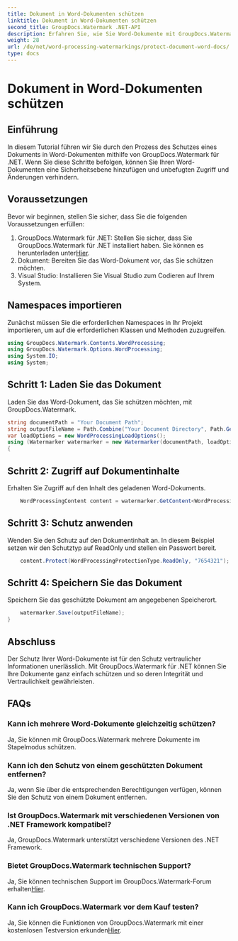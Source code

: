 ```yaml
---
title: Dokument in Word-Dokumenten schützen
linktitle: Dokument in Word-Dokumenten schützen
second_title: GroupDocs.Watermark .NET-API
description: Erfahren Sie, wie Sie Word-Dokumente mit GroupDocs.Watermark für .NET schützen. Befolgen Sie unsere Schritt-für-Schritt-Anleitung, um Ihre Dokumente mühelos zu schützen.
weight: 28
url: /de/net/word-processing-watermarkings/protect-document-word-docs/
type: docs
---
```

# Dokument in Word-Dokumenten schützen

## Einführung
In diesem Tutorial führen wir Sie durch den Prozess des Schutzes eines Dokuments in Word-Dokumenten mithilfe von GroupDocs.Watermark für .NET. Wenn Sie diese Schritte befolgen, können Sie Ihren Word-Dokumenten eine Sicherheitsebene hinzufügen und unbefugten Zugriff und Änderungen verhindern.
## Voraussetzungen
Bevor wir beginnen, stellen Sie sicher, dass Sie die folgenden Voraussetzungen erfüllen:
1.  GroupDocs.Watermark für .NET: Stellen Sie sicher, dass Sie GroupDocs.Watermark für .NET installiert haben. Sie können es herunterladen unter[Hier](https://releases.groupdocs.com/Watermark/net/).
2. Dokument: Bereiten Sie das Word-Dokument vor, das Sie schützen möchten.
3. Visual Studio: Installieren Sie Visual Studio zum Codieren auf Ihrem System.

## Namespaces importieren
Zunächst müssen Sie die erforderlichen Namespaces in Ihr Projekt importieren, um auf die erforderlichen Klassen und Methoden zuzugreifen.
```csharp
using GroupDocs.Watermark.Contents.WordProcessing;
using GroupDocs.Watermark.Options.WordProcessing;
using System.IO;
using System;
```
## Schritt 1: Laden Sie das Dokument
Laden Sie das Word-Dokument, das Sie schützen möchten, mit GroupDocs.Watermark.
```csharp
string documentPath = "Your Document Path";
string outputFileName = Path.Combine("Your Document Directory", Path.GetFileName(documentPath));
var loadOptions = new WordProcessingLoadOptions();
using (Watermarker watermarker = new Watermarker(documentPath, loadOptions))
{
```
## Schritt 2: Zugriff auf Dokumentinhalte
Erhalten Sie Zugriff auf den Inhalt des geladenen Word-Dokuments.
```csharp
    WordProcessingContent content = watermarker.GetContent<WordProcessingContent>();
```
## Schritt 3: Schutz anwenden
Wenden Sie den Schutz auf den Dokumentinhalt an. In diesem Beispiel setzen wir den Schutztyp auf ReadOnly und stellen ein Passwort bereit.
```csharp
    content.Protect(WordProcessingProtectionType.ReadOnly, "7654321");
```
## Schritt 4: Speichern Sie das Dokument
Speichern Sie das geschützte Dokument am angegebenen Speicherort.
```csharp
    watermarker.Save(outputFileName);
}
```

## Abschluss
Der Schutz Ihrer Word-Dokumente ist für den Schutz vertraulicher Informationen unerlässlich. Mit GroupDocs.Watermark für .NET können Sie Ihre Dokumente ganz einfach schützen und so deren Integrität und Vertraulichkeit gewährleisten.
## FAQs
### Kann ich mehrere Word-Dokumente gleichzeitig schützen?
Ja, Sie können mit GroupDocs.Watermark mehrere Dokumente im Stapelmodus schützen.
### Kann ich den Schutz von einem geschützten Dokument entfernen?
Ja, wenn Sie über die entsprechenden Berechtigungen verfügen, können Sie den Schutz von einem Dokument entfernen.
### Ist GroupDocs.Watermark mit verschiedenen Versionen von .NET Framework kompatibel?
Ja, GroupDocs.Watermark unterstützt verschiedene Versionen des .NET Framework.
### Bietet GroupDocs.Watermark technischen Support?
 Ja, Sie können technischen Support im GroupDocs.Watermark-Forum erhalten[Hier](https://forum.groupdocs.com/c/watermark/19).
### Kann ich GroupDocs.Watermark vor dem Kauf testen?
 Ja, Sie können die Funktionen von GroupDocs.Watermark mit einer kostenlosen Testversion erkunden[Hier](https://releases.groupdocs.com/).
